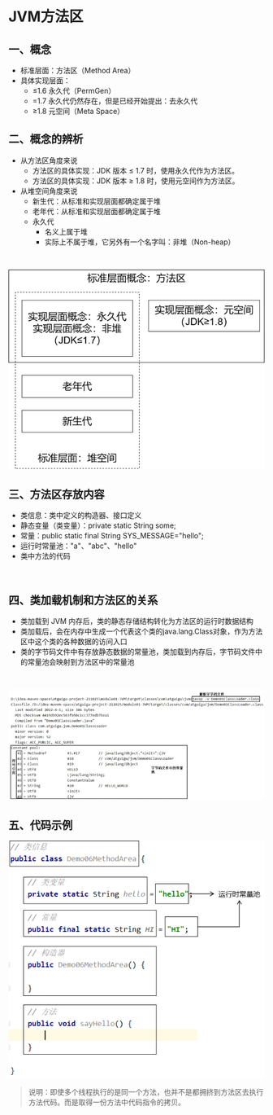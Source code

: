 # JVM方法区

## 一、概念

- 标准层面：方法区（Method Area）
- 具体实现层面：
    - ≤1.6 永久代（PermGen）
    - =1.7 永久代仍然存在，但是已经开始提出：去永久代
    - ≥1.8 元空间（Meta Space）



## 二、概念的辨析

- 从方法区角度来说
    - 方法区的具体实现：JDK 版本 ≤ 1.7 时，使用永久代作为方法区。
    - 方法区的具体实现：JDK 版本 ≥ 1.8 时，使用元空间作为方法区。
- 从堆空间角度来说
    - 新生代：从标准和实现层面都确定属于堆
    - 老年代：从标准和实现层面都确定属于堆
    - 永久代
        - 名义上属于堆
        - 实际上不属于堆，它另外有一个名字叫：非堆（Non-heap）

<br/>

![](assets/05//img008.png)



## 三、方法区存放内容

- 类信息：类中定义的构造器、接口定义
- 静态变量（类变量）：private static String some;
- 常量：public static final String SYS_MESSAGE="hello";
- 运行时常量池："a"、"abc"、"hello"
- 类中方法的代码

<br/>



## 四、类加载机制和方法区的关系

- 类加载到 JVM 内存后，类的静态存储结构转化为方法区的运行时数据结构
- 类加载后，会在内存中生成一个代表这个类的java.lang.Class对象，作为方法区中这个类的各种数据的访问入口
- 类的字节码文件中有存放静态数据的常量池，类加载到内存后，字节码文件中的常量池会映射到方法区中的常量池

<br/>

![](assets/05//img009.png)



## 五、代码示例

![](assets/05//img010.png)

> 说明：即使多个线程执行的是同一个方法，也并不是都拥挤到方法区去执行方法代码。而是取得一份方法中代码指令的拷贝。